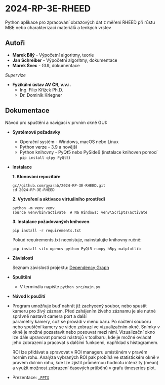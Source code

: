 # 2024-RP-3E-RHEED
Python aplikace pro zpracování obrazových dat z měření RHEED při růstu MBE nebo charakterizaci materiálů a tenkých vrstev

## Autoři
- **Marek Bílý** - Výpočetní algoritmy, teorie
- **Jan Schreiber** - Výpočetní algoritmy, dokumentace
- **Marek Švec** - GUI, dokumentace

_Supervize_
- **Fyzikální ústav AV ČR, v.v.i.**
    -   Ing. Filip Křížek Ph.D. 
    -   Dr. Dominik Kriegner
 
## Dokumentace

Návod pro spuštění a navigaci v prvním okně GUI:

- **Systémové požadavky**  
  - Operační systém - Windows, macOS nebo Linux  
  - Python verze - 3.9 a novější  
  - Python knihovny - PyQt5 nebo PySide6 (instalace knihoven pomocí `pip install qtpy PyQt5`)

- **Instalace**  

    **1. Klonování repozitáře**
    ```
    gc//github.com/gyarab/2024-RP-3E-RHEED.git
    cd 2024-RP-3E-RHEED
    ```
    
    **2. Vytvoření a aktivace virtuálního prostředí**
    ```
    python -m venv venv
    source venv/bin/activate  # Na Windows: venv\Scripts\activate
    ```

    **3. Instalace požadovaných knihoven**
    ```
    pip install -r requirements.txt
    ```
    Pokud requirements.txt neexistuje, nainstalujte knihovny ručně:

    ```
    pip install silx opencv-python PyQt5 numpy h5py matplotlib
    ```

- **Závislosti**  

    Seznam závislostí projektu: [Dependency Graph](https://github.com/gyarab/2024-RP-3E-RHEED/network/dependencies)
  

- **Spuštění**  
  - V terminálu napište `python src/main.py`

- **Návod k použití**
- Program umožňuje buď nahrát již zachycený soubor, nebo spustit kameru pro živý záznam. Před zahájením živého záznamu je ale nutné správně nastavit camera port a další         
  parametry kamery, což se provádí v menu baru. Po načtení souboru nebo spuštění kamery se video zobrazí ve vizualizačním okně.
  Snímky v okně je možné pozastavit nebo posouvat mezi nimi. Vizualizační okno lze dále upravovat pomocí nástrojů v toolbaru, kde je možné ovládat jeho zobrazení a pracovat s 
  dalšími funkcemi, například s histogramem.


  ROI lze přidávat a spravovat v ROI manageru umístěném v pravém horním rohu. Analýza vybraných ROI pak probíhá ve statistickém okně v pravém dolním rohu, kde lze zjistit 
  průměrnou hodnotu intenzity (mean) a využít možnost zobrazení časových průběhů v grafu timeseries plot.



- Prezentace: [`.PPTX`](docs/presentation_5-12)

